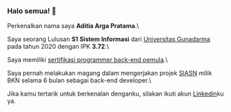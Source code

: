 ### Halo semua! 👋

Perkenalkan nama saya **Aditia Arga Pratama**.\

Saya seorang Lulusan **S1 Sistem Informasi** dari [Universitas Gunadarma](https://gunadarma.ac.id/) pada tahun 2020 dengan IPK **3.72**.\

Saya memiliki [sertifikasi programmer back-end pemula](https://www.dicoding.com/certificates/72ZDEE1LVPYW).\

Saya pernah melakukan magang dalam mengerjakan projek [SIASN](https://siasn.bkn.go.id/#) milik BKN selama 6 bulan sebagai back-end developer.\

Jika kamu tertarik untuk berkenalan denganku, silakan ikuti akun [Linkedin](https://www.linkedin.com/in/aditia-arga-pratama-264608130/)ku ya.


<!--
**adrgma/adrgma** is a ✨ _special_ ✨ repository because its `README.md` (this file) appears on your GitHub profile.

Here are some ideas to get you started:

- 🔭 I’m currently working on ...
- 🌱 I’m currently learning ...
- 👯 I’m looking to collaborate on ...
- 🤔 I’m looking for help with ...
- 💬 Ask me about ...
- 📫 How to reach me: ...
- 😄 Pronouns: ...
- ⚡ Fun fact: ...

<p align="left">
<a href="https://github.com/adrgma">
  <img height="180em" src="https://github-readme-stats-eight-theta.vercel.app/api?username=adrgma&show_icons=true&theme=algolia&include_all_commits=true&count_private=true"/>
  <img height="180em" src="https://github-readme-stats-eight-theta.vercel.app/api/top-langs/?username=adrgma&layout=compact&langs_count=8&theme=algolia"/>
</a>
</p>
-->
